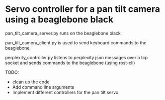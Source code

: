 # Servo controller for a pan tilt camera using a beaglebone black

pan_tilt_camera_server.py runs on the beaglebone black

pan_tilt_camera_client.py is used to send keyboard commands to the beaglebone

perplexity_controller.py listens to perplexity json messages over a tcp socket and sends commands to the beaglebone (using rost-cli)

TODO:

* clean up the code
* Add command line arguments
* Implement different controllers for the pan tilt servo

